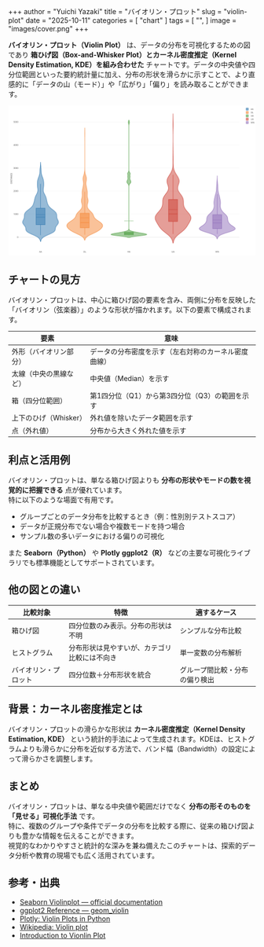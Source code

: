 +++
author = "Yuichi Yazaki"
title = "バイオリン・プロット"
slug = "violin-plot"
date = "2025-10-11"
categories = [
    "chart"
]
tags = [
    "",
]
image = "images/cover.png"
+++

**バイオリン・プロット（Violin Plot）** は、データの分布を可視化するための図であり **箱ひげ図（Box-and-Whisker Plot）とカーネル密度推定（Kernel Density Estimation, KDE）を組み合わせた** チャートです。データの中央値や四分位範囲といった要約統計量に加え、分布の形状を滑らかに示すことで、より直感的に「データの山（モード）」や「広がり」「偏り」を読み取ることができます。


<!--more-->

![](images/mainvisual.png)

## チャートの見方

バイオリン・プロットは、中心に箱ひげ図の要素を含み、両側に分布を反映した「バイオリン（弦楽器）」のような形状が描かれます。以下の要素で構成されます。

| 要素 | 意味 |
|------|------|
| 外形（バイオリン部分） | データの分布密度を示す（左右対称のカーネル密度曲線） |
| 太線（中央の黒線など） | 中央値（Median）を示す |
| 箱（四分位範囲） | 第1四分位（Q1）から第3四分位（Q3）の範囲を示す |
| 上下のひげ（Whisker） | 外れ値を除いたデータ範囲を示す |
| 点（外れ値） | 分布から大きく外れた値を示す |



## 利点と活用例

バイオリン・プロットは、単なる箱ひげ図よりも **分布の形状やモードの数を視覚的に把握できる** 点が優れています。  
特に以下のような場面で有用です。

- グループごとのデータ分布を比較するとき（例：性別別テストスコア）
- データが正規分布でない場合や複数モードを持つ場合
- サンプル数の多いデータにおける偏りの可視化

また **Seaborn（Python）** や **Plotly** **ggplot2（R）** などの主要な可視化ライブラリでも標準機能としてサポートされています。



## 他の図との違い

| 比較対象 | 特徴 | 適するケース |
|-----------|------|---------------|
| 箱ひげ図 | 四分位数のみ表示。分布の形状は不明 | シンプルな分布比較 |
| ヒストグラム | 分布形状は見やすいが、カテゴリ比較には不向き | 単一変数の分布解析 |
| バイオリン・プロット | 四分位数＋分布形状を統合 | グループ間比較・分布の偏り検出 |



## 背景：カーネル密度推定とは

バイオリン・プロットの滑らかな形状は **カーネル密度推定（Kernel Density Estimation, KDE）** という統計的手法によって生成されます。KDEは、ヒストグラムよりも滑らかに分布を近似する方法で、バンド幅（Bandwidth）の設定によって滑らかさを調整します。





## まとめ

バイオリン・プロットは、単なる中央値や範囲だけでなく **分布の形そのものを「見せる」可視化手法** です。  
特に、複数のグループや条件でデータの分布を比較する際に、従来の箱ひげ図よりも豊かな情報を伝えることができます。  
視覚的なわかりやすさと統計的な深みを兼ね備えたこのチャートは、探索的データ分析や教育の現場でも広く活用されています。



## 参考・出典

- [Seaborn Violinplot — official documentation](https://seaborn.pydata.org/generated/seaborn.violinplot.html)  
- [ggplot2 Reference — geom_violin](https://ggplot2.tidyverse.org/reference/geom_violin.html)  
- [Plotly: Violin Plots in Python](https://plotly.com/python/violin/)  
- [Wikipedia: Violin plot](https://en.wikipedia.org/wiki/Violin_plot)
- [Introduction to Vionlin Plot](https://exploratory.io/note/kanaugust/Introduction-to-Vionlin-Plot-jAq8egs3VC/note_content/note.html)
